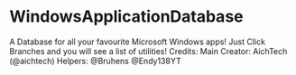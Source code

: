 # WindowsApplicationDatabase
A Database for all your favourite Microsoft Windows apps!
Just Click Branches and you will see a list of utilities!
Credits:
Main Creator: AichTech (@aichtech)
Helpers:
@Bruhens
@Endy138YT

